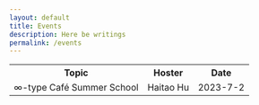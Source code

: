 ```yaml
---
layout: default
title: Events
description: Here be writings
permalink: /events
---
```


<table>
  <tr>
    <th>Topic</th>
    <th>Hoster</th>
    <th>Date</th>
  </tr>
  <tr>
    <td><a herf="https://infinity-type-cafe.github.io/ntype-cafe-summer-school/">∞-type Café Summer School</a></td>
    <td>Haitao Hu</td>
    <td>2023-7-2</td>
  </tr>
</table>